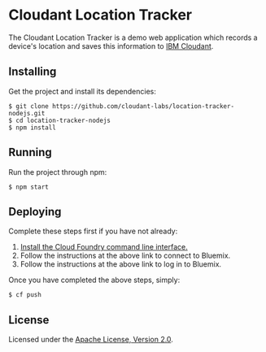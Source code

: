 # Cloudant Location Tracker

The Cloudant Location Tracker is a demo web application which records a device's location and saves this information to [IBM Cloudant](https://cloudant.com/).

## Installing

Get the project and install its dependencies:

    $ git clone https://github.com/cloudant-labs/location-tracker-nodejs.git
    $ cd location-tracker-nodejs
    $ npm install

## Running

Run the project through npm:

    $ npm start

## Deploying

Complete these steps first if you have not already:

1. [Install the Cloud Foundry command line interface.](https://www.ng.bluemix.net/docs/#starters/install_cli.html)
2. Follow the instructions at the above link to connect to Bluemix.
3. Follow the instructions at the above link to log in to Bluemix.

Once you have completed the above steps, simply:

    $ cf push

## License

Licensed under the [Apache License, Version 2.0](LICENSE.txt).
